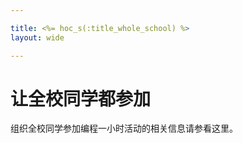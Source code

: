 ```yaml
---

title: <%= hoc_s(:title_whole_school) %>
layout: wide

---
```


# 让全校同学都参加

组织全校同学参加编程一小时活动的相关信息请参看这里。